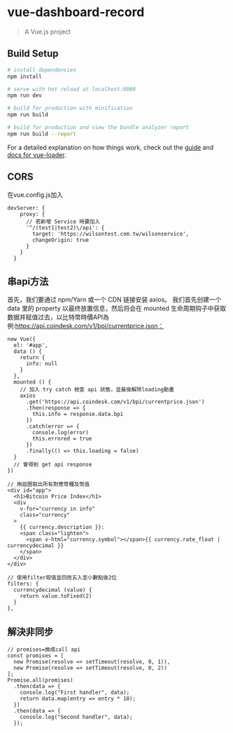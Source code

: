 # vue-dashboard-record

> A Vue.js project

## Build Setup

``` bash
# install dependencies
npm install

# serve with hot reload at localhost:8080
npm run dev

# build for production with minification
npm run build

# build for production and view the bundle analyzer report
npm run build --report
```

For a detailed explanation on how things work, check out the [guide](http://vuejs-templates.github.io/webpack/) and [docs for vue-loader](http://vuejs.github.io/vue-loader).

## CORS
在vue.config.js加入
```
devServer: {
    proxy: {
      // 若新增 Service 時要加入
      '^/(test1|test2)\/api': {
        target: 'https://wilsontest.com.tw/wilsonservice',
        changeOrigin: true
      }
    }
  }
```

## 串api方法
首先，我们要通过 npm/Yarn 或一个 CDN 链接安装 axios。
我们首先创建一个 data 里的 property 以最终放置信息，然后将会在 mounted 生命周期钩子中获取数据并赋值过去，以比特幣時價API為例:https://api.coindesk.com/v1/bpi/currentprice.json：  
```
new Vue({
  el: '#app',
  data () {
    return {
      info: null
    }
  },
  mounted () {
    // 加入 try catch 檢查 api 狀態，並最後解除loading動畫
    axios
      .get('https://api.coindesk.com/v1/bpi/currentprice.json')
      .then(response => {
        this.info = response.data.bpi
      })
      .catch(error => {
        console.log(error)
        this.errored = true
      })
      .finally(() => this.loading = false)
  }
  // 會得到 get api response
})
```
```
// 用迴圈取出所有對應幣種及幣值
<div id="app">
  <h1>Bitcoin Price Index</h1>
  <div
    v-for="currency in info"
    class="currency"
  >
    {{ currency.description }}:
    <span class="lighten">
      <span v-html="currency.symbol"></span>{{ currency.rate_float | currencydecimal }}
    </span>
  </div>
</div>
```
```
// 使用filter取值並四捨五入至小數點後2位
filters: {
  currencydecimal (value) {
    return value.toFixed(2)
  }
},
```
## 解決非同步
```
// promises=換成call api
const promises = [
  new Promise(resolve => setTimeout(resolve, 0, 1)),
  new Promise(resolve => setTimeout(resolve, 0, 2))
];
Promise.all(promises)
  .then(data => {
    console.log("First handler", data);
    return data.map(entry => entry * 10);
  })
  .then(data => {
    console.log("Second handler", data);
  });
```
